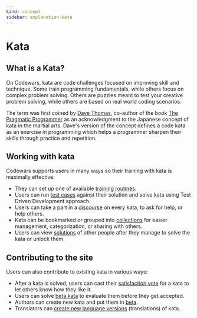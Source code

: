 ```yaml
---
kind: concept
sidebar: explanation-kata
---
```


# Kata

## What is a Kata?

On Codewars, kata are code challenges focused on improving skill and technique. Some train programming fundamentals, while others focus on complex problem solving. Others are puzzles meant to test your creative problem solving, while others are based on real world coding scenarios.

The term was first coined by [Dave Thomas](https://en.wikipedia.org/wiki/Dave_Thomas_%28programmer%29), co-author of the book [The Pragmatic Programmer](https://en.wikipedia.org/wiki/The_Pragmatic_Programmer) as an acknowledgment to the Japanese concept of kata in the martial arts. Dave's version of the concept defines a code kata as an exercise in programming which helps a programmer sharpen their skills through practice and repetition.

## Working with kata

Codewars supports users in many ways so their training with kata is maximally effective:

- They can set up one of available [training routines][training-routines].
- Users can run [test cases][kata-tests] against their solution and solve kata using Test Driven Development approach.
- Users can take a part in a [discourse][kata-discussion] on every kata, to ask for help, or help others.
- Kata can be bookmarked or grouped into [collections][kata-collections] for easier management, categorization, or sharing with others.
- Users can view [solutions][kata-solutions] of other people after they manage to solve the kata or unlock them.

## Contributing to the site

Users can also contribute to existing kata in various ways:

- After a kata is solved, users can cast their [satisfaction vote][kata-satisfaction-rating] for a kata to let others know how they like it.
- Users can solve [beta kata][kata-beta-process] to evaluate them before they get accepted.
- Authors can create new kata and put them in [beta][kata-beta-process].
- Translators can [create new language versions][kata-translations] (translations) of kata. 


[training-routines]: /concepts/kata/training-routines/
[kata-tests]: /concepts/kata/tests/
[kata-discussion]: /concepts/kata/discourse/
[kata-collections]: /concepts/kata/collections/
[kata-solutions]: /concepts/kata/solutions/
[kata-satisfaction-rating]: /concepts/kata/satisfaction-rating/
[kata-beta-process]: /concepts/kata/beta-process/
[kata-translations]: /concepts/kata/translations/
